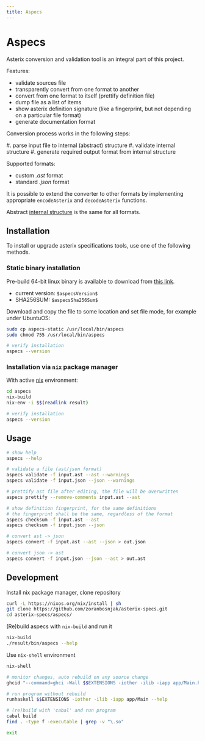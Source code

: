 ```yaml
---
title: Aspecs
---
```


# Aspecs

Asterix conversion and validation tool is an integral part of this project.

Features:

* validate sources file
* transparently convert from one format to another
* convert from one format to itself (prettify definition file)
* dump file as a list of items
* show asterix definition signature (like a fingerprint, but not
  depending on a particular file format)
* generate documentation format

Conversion process works in the following steps:

#. parse input file to internal (abstract) structure
#. validate internal structure
#. generate required output format from internal structure

Supported formats:

* custom *.ast* format
* standard *.json* format

It is possible to extend the converter to other formats
by implementing appropriate `encodeAsterix` and `decodeAsterix` functions.

Abstract [internal structure](/struct.html) is the same for all formats.

## Installation

To install or upgrade asterix specifications tools, use one of the
following methods.

### Static binary installation

Pre-build 64-bit linux binary is available to download from
[this link](/bin/aspecs-static).

- current version: `$aspecsVersion$`
- SHA256SUM: `$aspecsSha256Sum$`

Download and copy the file to some location and set
file mode, for example under UbuntuOS:

```bash
sudo cp aspecs-static /usr/local/bin/aspecs
sudo chmod 755 /usr/local/bin/aspecs

# verify installation
aspecs --version
```

### Installation via `nix` package manager

With active [nix](https://nixos.org/) environment:

```bash
cd aspecs
nix-build
nix-env -i $$(readlink result)

# verify installation
aspecs --version
```

## Usage

```bash
# show help
aspecs --help

# validate a file (ast/json format)
aspecs validate -f input.ast --ast --warnings
aspecs validate -f input.json --json --warnings

# prettify ast file after editing, the file will be overwritten
aspecs prettify --remove-comments input.ast --ast

# show definition fingerprint, for the same definitions
# the fingerprint shall be the same, regardless of the format
aspecs checksum -f input.ast --ast
aspecs checksum -f input.json --json

# convert ast -> json
aspecs convert -f input.ast --ast --json > out.json

# convert json -> ast
aspecs convert -f input.json --json --ast > out.ast
```

## Development

Install nix package manager, clone repository

```bash
curl -L https://nixos.org/nix/install | sh
git clone https://github.com/zoranbosnjak/asterix-specs.git
cd asterix-specs/aspecs/
```

(Re)build aspecs with `nix-build` and run it

```bash
nix-build
./result/bin/aspecs --help
```

Use `nix-shell` environment

```bash
nix-shell

# monitor changes, auto rebuild on any source change
ghcid "--command=ghci -Wall $$EXTENSIONS -iother -ilib -iapp app/Main.hs"

# run program without rebuild
runhaskell $$EXTENSIONS -iother -ilib -iapp app/Main --help

# (re)build with 'cabal' and run program
cabal build
find . -type f -executable | grep -v "\.so"

exit
```
